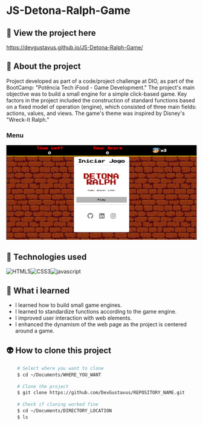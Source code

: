 # JS-Detona-Ralph-Game

## 📲 View the project here
<a href="https://devgustavus.github.io/JS-Detona-Ralph-Game/" target="_blank">https://devgustavus.github.io/JS-Detona-Ralph-Game/</a>

## 📖 About the project
Project developed as part of a code/project challenge at DIO, as part of the BootCamp: "Potência Tech iFood - Game Development." The project's main objective was to build a small engine for a simple click-based game. Key factors in the project included the construction of standard functions based on a fixed model of operation (engine), which consisted of three main fields: actions, values, and views. The game's theme was inspired by Disney's "Wreck-It Ralph."

### Menu
<img src="Doc/README_assets/menu-game.png">

## 🦾 Technologies used
<div style="display: flex;">
  
<img alt="HTML5" src="https://img.shields.io/badge/HTML5-E34F26?style=for-the-badge&logo=html5&logoColor=white">
<img alt="CSS3" src="https://img.shields.io/badge/CSS3-1572B6?style=for-the-badge&logo=css3&logoColor=white">
<img alt="javascript" src="https://img.shields.io/badge/JavaScript-F7DF1E?style=for-the-badge&logo=javascript&logoColor=black">

</div>

## 🤔 What i learned
- I learned how to build small game engines.
- I learned to standardize functions according to the game engine.
- I improved user interaction with web elements.
- I enhanced the dynamism of the web page as the project is centered around a game.

## 👽 How to clone this project

````bash
    # Select where you want to clone
    $ cd ~/Documents/WHERE_YOU_WANT
````

````bash
    # Clone the project
    $ git clone https://github.com/DevGustavus/REPOSITORY_NAME.git
````

````bash
    # Check if cloning worked fine
    $ cd ~/Documents/DIRECTORY_LOCATION
    $ ls
````
